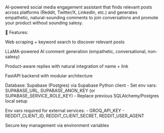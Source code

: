 AI-powered social media engagement assistant that finds relevant posts across platforms (Reddit, Twitter/X, LinkedIn, etc.) and generates empathetic, natural-sounding comments to join conversations and promote your product without sounding salesy.

🔹 Features:

Web scraping + keyword search to discover relevant posts

LLaMA-powered AI comment generation (empathetic, conversational, non-salesy)

Product-aware replies with natural integration of name + link

FastAPI backend with modular architecture

Database: Supabase (Postgres) via Supabase Python client
    - Set env vars: SUPABASE_URL, SUPABASE_ANON_KEY (or SUPABASE_SERVICE_ROLE_KEY)
    - Replace previous SQLAlchemy/Postgres local setup

Env vars required for external services:
    - GROQ_API_KEY
    - REDDIT_CLIENT_ID, REDDIT_CLIENT_SECRET, REDDIT_USER_AGENT

Secure key management via environment variables
